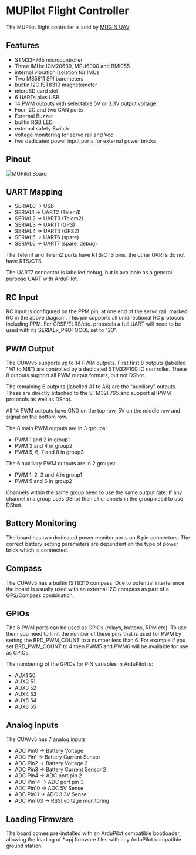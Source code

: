 # MUPilot Flight Controller

The MUPilot flight controller is sold by [MUGIN UAV](http://https://www.muginuav.com/)

## Features

 - STM32F765 microcontroller
 - Three IMUs: ICM20689, MPU6000 and BMI055
 - internal vibration isolation for IMUs
 - Two MS5611 SPI barometers
 - builtin I2C IST8310 magnetometer
 - microSD card slot
 - 6 UARTs plus USB
 - 14 PWM outputs with selectable 5V or 3.3V output voltage
 - Four I2C and two CAN ports
 - External Buzzer
 - builtin RGB LED
 - external safety Switch
 - voltage monitoring for servo rail and Vcc
 - two dedicated power input ports for external power bricks

## Pinout

![MUPilot Board](MUPILOT-pinout.jpg "MUPilot")

## UART Mapping

 - SERIAL0 -> USB
 - SERIAL1 -> UART2 (Telem1)
 - SERIAL2 -> UART3 (Telem2)
 - SERIAL3 -> UART1 (GPS)
 - SERIAL4 -> UART4 (GPS2)
 - SERIAL5 -> UART6 (spare)
 - SERIAL6 -> UART7 (spare, debug)

The Telem1 and Telem2 ports have RTS/CTS pins, the other UARTs do not
have RTS/CTS.

The UART7 connector is labelled debug, but is available as a general
purpose UART with ArduPilot.

## RC Input
 
RC input is configured on the PPM pin, at one end of the servo rail,
marked RC in the above diagram. This pin supports all unidirectional RC protocols including PPM. For CRSF/ELRS/etc. protocols
a full UART will need to be used with its SERIALx_PROTOCOL set to "23".

## PWM Output

The CUAVv5 supports up to 14 PWM outputs. First first 8 outputs (labelled
"M1 to M8") are controlled by a dedicated STM32F100 IO controller. These 8
outputs support all PWM output formats, but not DShot.

The remaining 6 outputs (labelled A1 to A6) are the "auxiliary"
outputs. These are directly attached to the STM32F765 and support all
PWM protocols as well as DShot.

All 14 PWM outputs have GND on the top row, 5V on the middle row and
signal on the bottom row.

The 8 main PWM outputs are in 3 groups:

 - PWM 1 and 2 in group1
 - PWM 3 and 4 in group2
 - PWM 5, 6, 7 and 8 in group3

The 6 auxiliary PWM outputs are in 2 groups:

 - PWM 1, 2, 3 and 4 in group1
 - PWM 5 and 6 in group2

Channels within the same group need to use the same output rate. If
any channel in a group uses DShot then all channels in the group need
to use DShot.

## Battery Monitoring

The board has two dedicated power monitor ports on 6 pin
connectors. The correct battery setting parameters are dependent on
the type of power brick which is connected.

## Compass

The CUAVv5 has a builtin IST8310 compass. Due to potential
interference the board is usually used with an external I2C compass as
part of a GPS/Compass combination.

## GPIOs

The 6 PWM ports can be used as GPIOs (relays, buttons, RPM etc). To
use them you need to limit the number of these pins that is used for
PWM by setting the BRD_PWM_COUNT to a number less than 6. For example
if you set BRD_PWM_COUNT to 4 then PWM5 and PWM6 will be available for
use as GPIOs.

The numbering of the GPIOs for PIN variables in ArduPilot is:

 - AUX1 50
 - AUX2 51
 - AUX3 52
 - AUX4 53
 - AUX5 54
 - AUX6 55

## Analog inputs

The CUAVv5 has 7 analog inputs

 - ADC Pin0 -> Battery Voltage
 - ADC Pin1 -> Battery Current Sensor
 - ADC Pin2 -> Battery Voltage 2
 - ADC Pin3 -> Battery Current Sensor 2
 - ADC Pin4 -> ADC port pin 2
 - ADC Pin14 -> ADC port pin 3
 - ADC Pin10 -> ADC 5V Sense
 - ADC Pin11 -> ADC 3.3V Sense
 - ADC Pin103 -> RSSI voltage monitoring

## Loading Firmware

The board comes pre-installed with an ArduPilot compatible bootloader,
allowing the loading of *.apj firmware files with any ArduPilot
compatible ground station.

